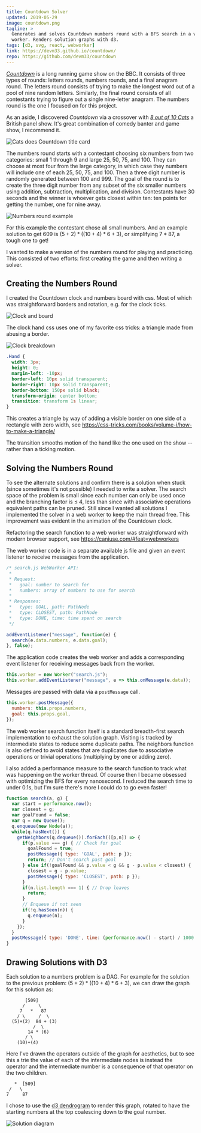 ```yaml
---
title: Countdown Solver
updated: 2019-05-29
image: countdown.png
tagline: >
  Generates and solves Countdown numbers round with a BFS search in a web
  worker. Renders solution graphs with d3.
tags: [d3, svg, react, webworker]
link: https://devm33.github.io/countdown/
repo: https://github.com/devm33/countdown
---
```


[_Countdown_] is a long running game show on the BBC. It consists of three types
of rounds: letters rounds, numbers rounds, and a final anagram round. The
letters round consists of trying to make the longest word out of a pool of nine
random letters. Similarly, the final round consists of all contestants trying to
figure out a single nine-letter anagram. The numbers round is the one I focused
on for this project.

As an aside, I discovered _Countdown_ via a crossover with [_8 out of 10 Cats_]
a British panel show. It's great combination of comedy banter and game show, I
recommend it.

[_countdown_]: https://en.wikipedia.org/wiki/Countdown_(game_show)
[_8 out of 10 cats_]:
  https://en.wikipedia.org/wiki/8_Out_of_10_Cats_Does_Countdown

![Cats does Countdown title card](./cats_does_countdown.jpg)

The numbers round starts with a contestant choosing six numbers from two
categories: small 1 through 9 and large 25, 50, 75, and 100. They can choose at
most four from the large category, in which case they numbers will include one
of each 25, 50, 75, and 100. Then a three digit number is randomly generated
between 100 and 999. The goal of the round is to create the three digit number
from any subset of the six smaller numbers using addition, subtraction,
multiplication, and division. Contestants have 30 seconds and the winner is
whoever gets closest within ten: ten points for getting the number, one for nine
away.

![Numbers round example](./numbers_round.png)

For this example the contestant chose all small numbers. And an example solution
to get 609 is $(5 + 2) * ((10 + 4) * 6 + 3)$, or simplifying $7*87$, a tough one
to get!

I wanted to make a version of the numbers round for playing and practicing. This
consisted of two efforts: first creating the game and then writing a solver.

## Creating the Numbers Round

I created the Countdown clock and numbers board with css. Most of which was
straightforward borders and rotation, e.g. for the clock ticks.

![Clock and board](./clock.png)

The clock hand css uses one of my favorite css tricks: a triangle made from
abusing a border.

![Clock breakdown](./clock_breakdown.png)

```css
.Hand {
  width: 3px;
  height: 0;
  margin-left: -10px;
  border-left: 10px solid transparent;
  border-right: 10px solid transparent;
  border-bottom: 150px solid black;
  transform-origin: center bottom;
  transition: transform 1s linear;
}
```

This creates a triangle by way of adding a visible border on one side of a
rectangle with zero width, see
https://css-tricks.com/books/volume-i/how-to-make-a-triangle/

The transition smooths motion of the hand like the one used on the show --
rather than a ticking motion.

## Solving the Numbers Round

To see the alternate solutions and confirm there is a solution when stuck (since
sometimes it's not possible) I needed to write a solver. The search space of the
problem is small since each number can only be used once and the branching
factor is $\leq$ 4, less than since with associative operations equivalent paths
can be pruned. Still since I wanted all solutions I implemented the solver in a
web worker to keep the main thread free. This improvement was evident in the
animation of the Countdown clock.

Refactoring the search function to a web worker was straightforward with modern
browser support, see https://caniuse.com/#feat=webworkers

The web worker code is in a separate available js file and given an event
listener to receive messages from the application.

<!-- prettier-ignore -->
```js
/* search.js WebWorker API:
 *
 * Request:
 *   goal: number to search for
 *   numbers: array of numbers to use for search
 *
 * Responses:
 *   type: GOAL, path: PathNode
 *   type: CLOSEST, path: PathNode
 *   type: DONE, time: time spent on search
 */

addEventListener("message", function(e) {
  search(e.data.numbers, e.data.goal);
}, false);
```

The application code creates the web worker and adds a corresponding event
listener for receiving messages back from the worker.

```js
this.worker = new Worker("search.js");
this.worker.addEventListener("message", e => this.onMessage(e.data));
```

Messages are passed with data via a `postMessage` call.

```js
this.worker.postMessage({
  numbers: this.props.numbers,
  goal: this.props.goal,
});
```

The web worker search function itself is a standard breadth-first search
implementation to exhaust the solution graph. Visiting is tracked by
intermediate states to reduce some duplicate paths. The neighbors function is
also defined to avoid states that are duplicates due to associative operations
or trivial operations (multiplying by one or adding zero).

I also added a performance measure to the search function to track what was
happening on the worker thread. Of course then I became obsessed with optimizing
the BFS for every nanosecond. I reduced the search time to under 0.1s, but I'm
sure there's more I could do to go even faster!

<!-- prettier-ignore -->
```js
function search(a, g) {
  var start = performance.now();
  var closest = g;
  var goalFound = false;
  var q = new Queue();
  q.enqueue(new Node(a));
  while(q.hasNext()) {
    getNeighbors(q.dequeue()).forEach(([p,n]) => {
      if(p.value === g) { // Check for goal
        goalFound = true;
        postMessage({ type: 'GOAL', path: p });
        return; // Don't search past goal
      } else if(!goalFound && p.value < g && g - p.value < closest) {
        closest = g - p.value;
        postMessage({ type: 'CLOSEST', path: p });
      }
      if(n.list.length === 1) { // Drop leaves
        return;
      }
      // Enqueue if not seen
      if(!q.hasSeen(n)) {
        q.enqueue(n);
      }
    });
  }
  postMessage({ type: 'DONE', time: (performance.now() - start) / 1000 });
}
```

## Drawing Solutions with D3

Each solution to a numbers problem is a DAG. For example for the solution to the
previous problem: $(5 + 2) * ((10 + 4) * 6 + 3)$, we can draw the graph for this
solution as:

```
       [509]
      /     \
     7   *   87
    / \     /  \
  (5)+(2)  84 + (3)
          /  \
        14 * (6)
       / \
    (10)+(4)
```

Here I've drawn the operators outside of the graph for aesthetics, but to see
this a trie the value of each of the intermediate nodes is instead the operator
and the intermediate number is a consequence of that operator on the two
children.

```
   *  [509]
 /   \
7     87
```

I chose to use the [d3 dendrogram][] to render this graph, rotated to have the
starting numbers at the top coalescing down to the goal number.

[d3 dendrogram]: https://www.d3-graph-gallery.com/dendrogram

![Solution diagram](./solution.png)

